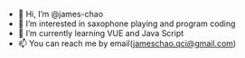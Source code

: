 - 👋 Hi, I’m @james-chao
- 👀 I’m interested in saxophone playing and program coding 
- 🌱 I’m currently learning VUE and Java Script
- 📫 You can reach me by email(jameschao.qci@gmail.com)

<!---
james-chao/james-chao is a ✨ special ✨ repository because its `README.md` (this file) appears on your GitHub profile.
You can click the Preview link to take a look at your changes.
--->
